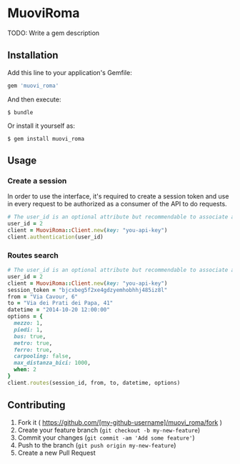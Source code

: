 # MuoviRoma

TODO: Write a gem description

## Installation

Add this line to your application's Gemfile:

```ruby
gem 'muovi_roma'
```

And then execute:

    $ bundle

Or install it yourself as:

    $ gem install muovi_roma

## Usage

### Create a session

In order to use the interface, it's required to create a session token and use in every request to be authorized as a consumer of the API to do requests.

```ruby
# The user_id is an optional attribute but recommendable to associate a session to a user
user_id = 2
client = MuoviRoma::Client.new(key: "you-api-key")
client.authentication(user_id)
```

### Routes search

```ruby
# The user_id is an optional attribute but recommendable to associate a session to a user
user_id = 2
client = MuoviRoma::Client.new(key: "you-api-key")
session_token = "bjcxbeg5f2xe4gdzyemhobhhj485iz8l"
from = "Via Cavour, 6"
to = "Via dei Prati dei Papa, 41"
datetime = "2014-10-20 12:00:00"
options = {
  mezzo: 1,
  piedi: 1,
  bus: true,
  metro: true,
  ferro: true,
  carpooling: false,
  max_distanza_bici: 1000,
  when: 2
}
client.routes(session_id, from, to, datetime, options)
```

## Contributing

1. Fork it ( https://github.com/[my-github-username]/muovi_roma/fork )
2. Create your feature branch (`git checkout -b my-new-feature`)
3. Commit your changes (`git commit -am 'Add some feature'`)
4. Push to the branch (`git push origin my-new-feature`)
5. Create a new Pull Request
